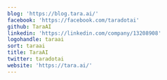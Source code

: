 ```yaml
---
blog: 'https://blog.tara.ai/'
facebook: 'https://facebook.com/taradotai'
github: TaraAI
linkedin: 'https://linkedin.com/company/13208908'
logohandle: taraai
sort: taraai
title: TaraAI
twitter: taradotai
website: 'https://tara.ai/'
---
```

